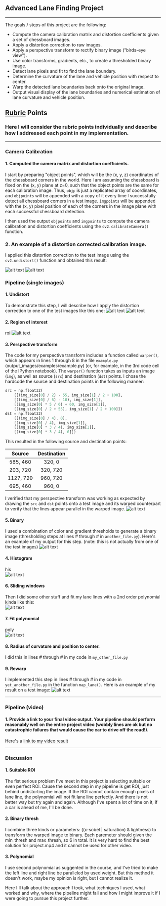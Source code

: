 ## Advanced Lane Finding Project
---
The goals / steps of this project are the following:

* Compute the camera calibration matrix and distortion coefficients given a set of chessboard images.
* Apply a distortion correction to raw images.
* Apply a perspective transform to rectify binary image ("birds-eye view").
* Use color transforms, gradients, etc., to create a thresholded binary image.
* Detect lane pixels and fit to find the lane boundary.
* Determine the curvature of the lane and vehicle position with respect to center.
* Warp the detected lane boundaries back onto the original image.
* Output visual display of the lane boundaries and numerical estimation of lane curvature and vehicle position.

[//]: # (Image References)

[image1]: ./output_images/origin.jpg "origin"
[image2]: ./output_images/undist.jpg "undist"
[image3]: ./output_images/roi.jpg "roi"
[image4]: ./output_images/warp.jpg "warp"
[image5]: ./output_images/binary.jpg "binary"
[image6]: ./output_images/histogram.png "histogram"
[image7]: ./output_images/window.png "window"
[image8]: ./output_images/polynomial.png "polynomial"
[image9]: ./output_images/result.jpg "result"
[image10]: ./output_images/chessboard.jpg "result"
[image11]: ./output_images/chessboard_undist.jpg "result"
[video1]: ./project_result.mp4 "Video"

## [Rubric](https://review.udacity.com/#!/rubrics/571/view) Points

### Here I will consider the rubric points individually and describe how I addressed each point in my implementation.  

---

### Camera Calibration

#### 1. Computed the camera matrix and distortion coefficients. 

I start by preparing "object points", which will be the (x, y, z) coordinates of the chessboard corners in the world. Here I am assuming the chessboard is fixed on the (x, y) plane at z=0, such that the object points are the same for each calibration image.  Thus, `objp` is just a replicated array of coordinates, and `objpoints` will be appended with a copy of it every time I successfully detect all chessboard corners in a test image.  `imgpoints` will be appended with the (x, y) pixel position of each of the corners in the image plane with each successful chessboard detection.  

I then used the output `objpoints` and `imgpoints` to compute the camera calibration and distortion coefficients using the `cv2.calibrateCamera()` function. 

### 2. An example of a distortion corrected calibration image.

I applied this distortion correction to the test image using the `cv2.undistort()` function and obtained this result: 

![alt text][image10] ![alt text][image11]

### Pipeline (single images)

#### 1. Undistort 

To demonstrate this step, I will describe how I apply the distortion correction to one of the test images like this one:
![alt text][image1] ![alt text][image2]


#### 2. Region of interest
roi
![alt text][image3]


#### 3. Perspective transform

The code for my perspective transform includes a function called `warper()`, which appears in lines 1 through 8 in the file `example.py` (output_images/examples/example.py) (or, for example, in the 3rd code cell of the IPython notebook).  The `warper()` function takes as inputs an image (`img`), as well as source (`src`) and destination (`dst`) points.  I chose the hardcode the source and destination points in the following manner:

```python
src = np.float32(
    [[(img_size[0] / 2) - 55, img_size[1] / 2 + 100],
    [((img_size[0] / 6) - 10), img_size[1]],
    [(img_size[0] * 5 / 6) + 60, img_size[1]],
    [(img_size[0] / 2 + 55), img_size[1] / 2 + 100]])
dst = np.float32(
    [[(img_size[0] / 4), 0],
    [(img_size[0] / 4), img_size[1]],
    [(img_size[0] * 3 / 4), img_size[1]],
    [(img_size[0] * 3 / 4), 0]])
```

This resulted in the following source and destination points:

| Source        | Destination   | 
|:-------------:|:-------------:| 
| 585, 460      | 320, 0        | 
| 203, 720      | 320, 720      |
| 1127, 720     | 960, 720      |
| 695, 460      | 960, 0        |

I verified that my perspective transform was working as expected by drawing the `src` and `dst` points onto a test image and its warped counterpart to verify that the lines appear parallel in the warped image.
![alt text][image4]

#### 5. Binary

I used a combination of color and gradient thresholds to generate a binary image (thresholding steps at lines # through # in `another_file.py`).  Here's an example of my output for this step.  (note: this is not actually from one of the test images)
![alt text][image5]


#### 4. Histogram
his  
![alt text][image6]

#### 6. Sliding windows

Then I did some other stuff and fit my lane lines with a 2nd order polynomial kinda like this:  
![alt text][image7]

#### 7. Fit polynomial
poly  
![alt text][image8]

#### 8. Radius of curvature and position to center.

I did this in lines # through # in my code in `my_other_file.py`

#### 9. Rewarp

I implemented this step in lines # through # in my code in `yet_another_file.py` in the function `map_lane()`.  Here is an example of my result on a test image:
![alt text][image9]

---

### Pipeline (video)

#### 1. Provide a link to your final video output.  Your pipeline should perform reasonably well on the entire project video (wobbly lines are ok but no catastrophic failures that would cause the car to drive off the road!).

Here's a [link to my video result](./project_result.mp4)

---

### Discussion

#### 1. Suitable ROI
The fist serious problem I've meet in this project is selecting suitable or even perfect ROI. Cause the second step in my pipeline is get ROI, just behind undistorting the image. If the ROI cannot contain enough pixels of lane line, the polynomial will not fit lane line perfectly. And there is not better way but try again and again. Although I've spent a lot of time on it, if a car is ahead of me, I'll be done.

#### 2. Binary thresh
I combine three kinds or parameters:  ((x-sobel | saturation) & lightness) to transform the warped image to binary. Each paremeter should given the min_thresh and max_thresh, so 6 in total. It is very hard to find the best solution for project.mp4 and it cannot be used for other video.

#### 3. Polynomial
I use second polynomial as suggented in the course, and I've tried to make the left line and right line be paralleled by used weight. But this method it doesn't work, maybe my opinion is right, but I cannot realize it.



Here I'll talk about the approach I took, what techniques I used, what worked and why, where the pipeline might fail and how I might improve it if I were going to pursue this project further.  
